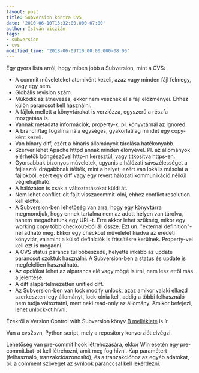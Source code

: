 ```yaml
---
layout: post
title: Subversion kontra CVS
date: '2010-06-10T13:32:00.000-07:00'
author: István Viczián
tags:
- subversion
- cvs
modified_time: '2018-06-09T10:00:00.000-08:00'
---
```


Egy gyors lista arról, hogy miben jobb a Subversion, mint a CVS:

-   A commit műveleteket atomiként kezeli, azaz vagy minden fájl
    felmegy, vagy egy sem.
-   Globális revision szám.
-   Működik az átnevezés, ekkor nem vesznek el a fájl előzményei. Ehhez
    külön parancsot kell használni.
-   A fájlok mellett a könyvtárakat is verziózza, egyszerű a részfa
    mozgatása is.
-   Vannak metadata információk, property-k, pl. könyvtárnál az ignored.
-   A branch/tag fogalma nála egységes, gyakorlatilag mindet egy
    copy-ként kezeli.
-   Van binary diff, ezért a bináris állományok tárolása hatékonyabb.
-   Szerver lehet Apache httpd annak minden előnyével. Pl. az állományok
    elérhetők böngészővel http-n keresztül, vagy titkosítva https-en.
-   Gyorsabbak bizonyos műveletek, ugyanis a hálózati sávszélességet a
    fejlesztői drágábbnak ítélték, mint a helyet, ezért van lokális
    másolat a fájlokból, ezért egy diff vagy egy revert hálózati
    kommunikáció nélkül végrehajtható.
-   A hálózaton is csak a változtatásokat küldi át.
-   Nem lehet conflict-olt fájlt visszacommit-olni, ehhez conflict
    resolution kell előtte.
-   A Subversion-ben lehetőség van arra, hogy egy könyvtárra megmondjuk,
    hogy ennek tartalma nem az adott helyen van tárolva, hanem
    megadhatunk egy URL-t. Erre akkor lehet szükség, mikor egy working
    copy több checkout-ból áll össze. Ezt un. "external definition"-nel
    adható meg. Ekkor egy checkout műveletet kiadva az eredeti könyvtár,
    valamint a külső definíciók is frissítésre kerülnek. Property-vel
    kell ezt is megadni.
-   A CVS status parancs túl bőbeszédű, helyette inkább az update
    parancsot szoktuk használni. A Subversion-ben a status és update is
    megfelelően használható.
-   Az opciókat lehet az alparancs elé vagy mögé is írni, nem lesz ettől
    más a jelentése.
-   A diff alapértelmezetten unified diff.
-   Az Subversion-ben van lock modify unlock, azaz amikor valaki elkezd
    szerkeszteni egy állományt, lock-olnia kell, addig a többi
    felhasználó nem tudja változtatni, mert neki read-only az állomány.
    Amikor befejezi, lehet unlock-ot hívni.

Ezekről a Version Control with Subversion könyv [B
melléklete](http://svnbook.red-bean.com/en/1.5/svn.forcvs.html) is ír.

Van a cvs2svn, Python script, mely a repository konverziót elvégzi.

Lehetőség van pre-commit hook létrehozására, ekkor Win esetén egy
pre-commit.bat-ot kell létrehozni, amit meg fog hívni. Kap paramétert
(felhasználó, tranzakcióazonosító), és a tranzakcióhoz az egyéb
adatokat, pl. a comment szöveget az svnlook paranccsal kell lekérdezni.
